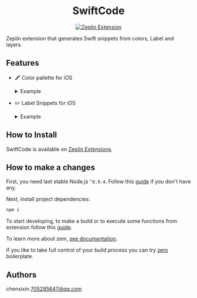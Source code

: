 <h1 align="center">
SwiftCode
</h1>

<p align="center">
  <a href="https://extensions.zeplin.io">
    <img src="https://img.shields.io/badge/zeplin-extension-ffbe12.svg" alt="Zeplin Extension" />
  </a>
</p>

Zeplin extension that generates Swift snippets from colors, Label and layers.
## Features

- 🖍 Color pallette for iOS

  <details><summary>Example</summary>

  ```swift
  import UIKit

  extension UIColor {

       public class var black: UIColor {
              return UIColor(hex: "0x000000")
  }
  ```
  </details>
 - ✏️ Label Snippets for iOS
  
   <details><summary>Example</summary>
  
    ```swift
    
    ```
  
    </details>
    
## How to Install
    
SwiftCode is available on [Zeplin Extensions](https://extensions.zeplin.io).
    
## How to make a changes
    
First, you need last stable Node.js `^8.9.4`. Follow this [guide](https://github.com/creationix/nvm/blob/master/README.md#installation) if you don't have any.
    
Next, install project dependencies:
    
```bash
npm i
```
    
To start developing, to make a build or to execute some functions from extension follow this [guide](https://github.com/zeplin/zem#scripts).
    
To learn more about zem, [see documentation](https://github.com/zeplin/zem).
    
If you like to take full control of your build process you can try [zero](https://github.com/baybara-pavel/zero) boilerplate.
    
## Authors
    
chenxixin 705285647@qq.com
 
